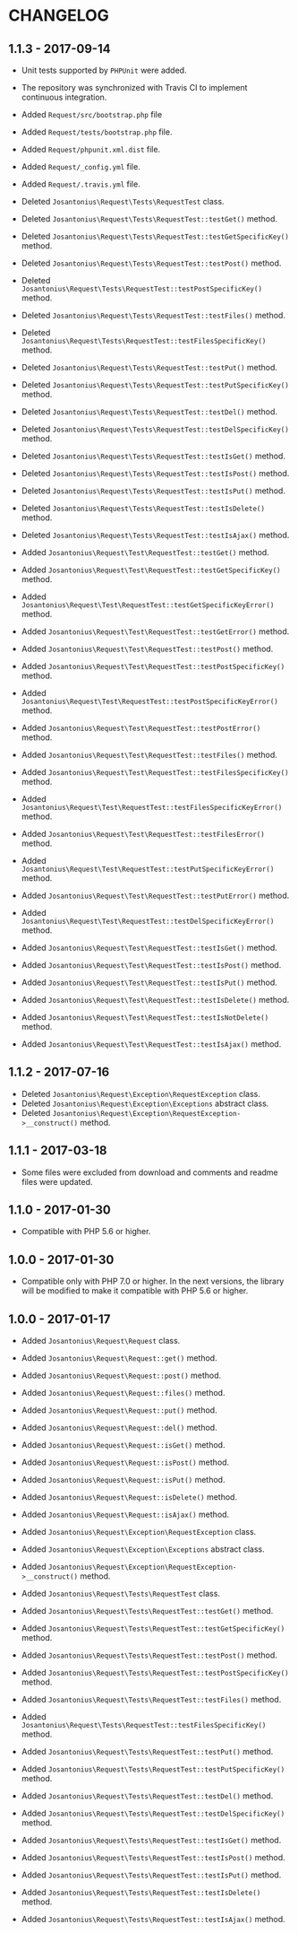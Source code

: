 # CHANGELOG

## 1.1.3 - 2017-09-14

* Unit tests supported by `PHPUnit` were added.

* The repository was synchronized with Travis CI to implement continuous integration.
 
* Added `Request/src/bootstrap.php` file

* Added `Request/tests/bootstrap.php` file.

* Added `Request/phpunit.xml.dist` file.
* Added `Request/_config.yml` file.
* Added `Request/.travis.yml` file.

* Deleted `Josantonius\Request\Tests\RequestTest` class.
* Deleted `Josantonius\Request\Tests\RequestTest::testGet()` method.
* Deleted `Josantonius\Request\Tests\RequestTest::testGetSpecificKey()` method.
* Deleted `Josantonius\Request\Tests\RequestTest::testPost()` method.
* Deleted `Josantonius\Request\Tests\RequestTest::testPostSpecificKey()` method.
* Deleted `Josantonius\Request\Tests\RequestTest::testFiles()` method.
* Deleted `Josantonius\Request\Tests\RequestTest::testFilesSpecificKey()` method.
* Deleted `Josantonius\Request\Tests\RequestTest::testPut()` method.
* Deleted `Josantonius\Request\Tests\RequestTest::testPutSpecificKey()` method.
* Deleted `Josantonius\Request\Tests\RequestTest::testDel()` method.
* Deleted `Josantonius\Request\Tests\RequestTest::testDelSpecificKey()` method.
* Deleted `Josantonius\Request\Tests\RequestTest::testIsGet()` method.
* Deleted `Josantonius\Request\Tests\RequestTest::testIsPost()` method.
* Deleted `Josantonius\Request\Tests\RequestTest::testIsPut()` method.
* Deleted `Josantonius\Request\Tests\RequestTest::testIsDelete()` method.
* Deleted `Josantonius\Request\Tests\RequestTest::testIsAjax()` method.

* Added `Josantonius\Request\Test\RequestTest::testGet()` method.
* Added `Josantonius\Request\Test\RequestTest::testGetSpecificKey()` method.
* Added `Josantonius\Request\Test\RequestTest::testGetSpecificKeyError()` method.
* Added `Josantonius\Request\Test\RequestTest::testGetError()` method.
* Added `Josantonius\Request\Test\RequestTest::testPost()` method.
* Added `Josantonius\Request\Test\RequestTest::testPostSpecificKey()` method.
* Added `Josantonius\Request\Test\RequestTest::testPostSpecificKeyError()` method.
* Added `Josantonius\Request\Test\RequestTest::testPostError()` method.
* Added `Josantonius\Request\Test\RequestTest::testFiles()` method.
* Added `Josantonius\Request\Test\RequestTest::testFilesSpecificKey()` method.
* Added `Josantonius\Request\Test\RequestTest::testFilesSpecificKeyError()` method.
* Added `Josantonius\Request\Test\RequestTest::testFilesError()` method.
* Added `Josantonius\Request\Test\RequestTest::testPutSpecificKeyError()` method.
* Added `Josantonius\Request\Test\RequestTest::testPutError()` method.
* Added `Josantonius\Request\Test\RequestTest::testDelSpecificKeyError()` method.
* Added `Josantonius\Request\Test\RequestTest::testIsGet()` method.
* Added `Josantonius\Request\Test\RequestTest::testIsPost()` method.
* Added `Josantonius\Request\Test\RequestTest::testIsPut()` method.
* Added `Josantonius\Request\Test\RequestTest::testIsDelete()` method.
* Added `Josantonius\Request\Test\RequestTest::testIsNotDelete()` method.
* Added `Josantonius\Request\Test\RequestTest::testIsAjax()` method.

## 1.1.2 - 2017-07-16

* Deleted `Josantonius\Request\Exception\RequestException` class.
* Deleted `Josantonius\Request\Exception\Exceptions` abstract class.
* Deleted `Josantonius\Request\Exception\RequestException->__construct()` method.

## 1.1.1 - 2017-03-18

* Some files were excluded from download and comments and readme files were updated.

## 1.1.0 - 2017-01-30

* Compatible with PHP 5.6 or higher.

## 1.0.0 - 2017-01-30

* Compatible only with PHP 7.0 or higher. In the next versions, the library will be modified to make it compatible with PHP 5.6 or higher.

## 1.0.0 - 2017-01-17

* Added `Josantonius\Request\Request` class.
* Added `Josantonius\Request\Request::get()` method.
* Added `Josantonius\Request\Request::post()` method.
* Added `Josantonius\Request\Request::files()` method.
* Added `Josantonius\Request\Request::put()` method.
* Added `Josantonius\Request\Request::del()` method.
* Added `Josantonius\Request\Request::isGet()` method.
* Added `Josantonius\Request\Request::isPost()` method.
* Added `Josantonius\Request\Request::isPut()` method.
* Added `Josantonius\Request\Request::isDelete()` method.
* Added `Josantonius\Request\Request::isAjax()` method.

* Added `Josantonius\Request\Exception\RequestException` class.
* Added `Josantonius\Request\Exception\Exceptions` abstract class.
* Added `Josantonius\Request\Exception\RequestException->__construct()` method.

* Added `Josantonius\Request\Tests\RequestTest` class.
* Added `Josantonius\Request\Tests\RequestTest::testGet()` method.
* Added `Josantonius\Request\Tests\RequestTest::testGetSpecificKey()` method.
* Added `Josantonius\Request\Tests\RequestTest::testPost()` method.
* Added `Josantonius\Request\Tests\RequestTest::testPostSpecificKey()` method.
* Added `Josantonius\Request\Tests\RequestTest::testFiles()` method.
* Added `Josantonius\Request\Tests\RequestTest::testFilesSpecificKey()` method.
* Added `Josantonius\Request\Tests\RequestTest::testPut()` method.
* Added `Josantonius\Request\Tests\RequestTest::testPutSpecificKey()` method.
* Added `Josantonius\Request\Tests\RequestTest::testDel()` method.
* Added `Josantonius\Request\Tests\RequestTest::testDelSpecificKey()` method.
* Added `Josantonius\Request\Tests\RequestTest::testIsGet()` method.
* Added `Josantonius\Request\Tests\RequestTest::testIsPost()` method.
* Added `Josantonius\Request\Tests\RequestTest::testIsPut()` method.
* Added `Josantonius\Request\Tests\RequestTest::testIsDelete()` method.
* Added `Josantonius\Request\Tests\RequestTest::testIsAjax()` method.


